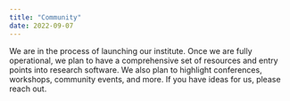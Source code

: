 ```yaml
---
title: "Community"
date: 2022-09-07
---
```


We are in the process of launching our institute. Once we are fully operational, we plan to have a comprehensive set of resources and entry points into research software. We also plan to highlight conferences, workshops, community events, and more. If you have ideas for us, please reach out.